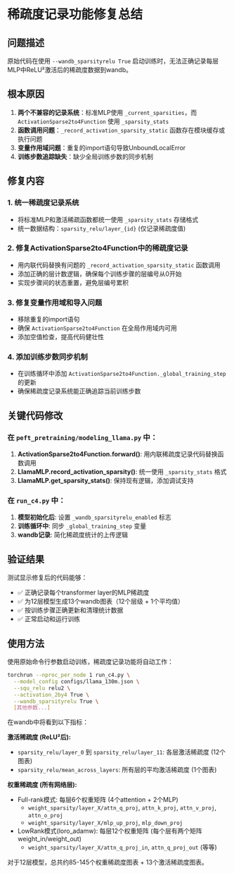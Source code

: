 # 稀疏度记录功能修复总结

## 问题描述
原始代码在使用 `--wandb_sparsityrelu True` 启动训练时，无法正确记录每层MLP中ReLU²激活后的稀疏度数据到wandb。

## 根本原因
1. **两个不兼容的记录系统**：标准MLP使用 `_current_sparsities`，而 `ActivationSparse2to4Function` 使用 `_sparsity_stats`
2. **函数调用问题**：`_record_activation_sparsity_static` 函数存在模块缓存或执行问题
3. **变量作用域问题**：重复的import语句导致UnboundLocalError
4. **训练步数追踪缺失**：缺少全局训练步数的同步机制

## 修复内容

### 1. 统一稀疏度记录系统
- 将标准MLP和激活稀疏函数都统一使用 `_sparsity_stats` 存储格式
- 统一数据结构：`sparsity_relu/layer_{id}` (仅记录稀疏度值)

### 2. 修复ActivationSparse2to4Function中的稀疏度记录
- 用内联代码替换有问题的 `_record_activation_sparsity_static` 函数调用
- 添加正确的层计数逻辑，确保每个训练步骤的层编号从0开始
- 实现步骤间的状态重置，避免层编号累积

### 3. 修复变量作用域和导入问题
- 移除重复的import语句
- 确保 `ActivationSparse2to4Function` 在全局作用域内可用
- 添加空值检查，提高代码健壮性

### 4. 添加训练步数同步机制
- 在训练循环中添加 `ActivationSparse2to4Function._global_training_step` 的更新
- 确保稀疏度记录系统能正确追踪当前训练步数

## 关键代码修改

### 在 `peft_pretraining/modeling_llama.py` 中：
1. **ActivationSparse2to4Function.forward()**: 用内联稀疏度记录代码替换函数调用
2. **LlamaMLP.record_activation_sparsity()**: 统一使用 `_sparsity_stats` 格式
3. **LlamaMLP.get_sparsity_stats()**: 保持现有逻辑，添加调试支持

### 在 `run_c4.py` 中：
1. **模型初始化后**: 设置 `_wandb_sparsityrelu_enabled` 标志
2. **训练循环中**: 同步 `_global_training_step` 变量
3. **wandb记录**: 简化稀疏度统计的上传逻辑

## 验证结果
测试显示修复后的代码能够：
- ✅ 正确记录每个transformer layer的MLP稀疏度
- ✅ 为12层模型生成13个wandb图表（12个层级 + 1个平均值）
- ✅ 按训练步骤正确更新和清理统计数据
- ✅ 正常启动和运行训练

## 使用方法
使用原始命令行参数启动训练，稀疏度记录功能将自动工作：

```bash
torchrun --nproc_per_node 1 run_c4.py \
  --model_config configs/llama_130m.json \
  --squ_relu relu2 \
  --activation_2by4 True \
  --wandb_sparsityrelu True \
  [其他参数...]
```

在wandb中将看到以下指标：

**激活稀疏度 (ReLU²后):**
- `sparsity_relu/layer_0` 到 `sparsity_relu/layer_11`: 各层激活稀疏度 (12个图表)
- `sparsity_relu/mean_across_layers`: 所有层的平均激活稀疏度 (1个图表)

**权重稀疏度 (所有网络层):**
- Full-rank模式: 每层6个权重矩阵 (4个attention + 2个MLP)
  - `weight_sparsity/layer_X/attn_q_proj`, `attn_k_proj`, `attn_v_proj`, `attn_o_proj`
  - `weight_sparsity/layer_X/mlp_up_proj`, `mlp_down_proj`
- LowRank模式(loro_adamw): 每层12个权重矩阵 (每个层有两个矩阵weight_in/weight_out)
  - `weight_sparsity/layer_X/attn_q_proj_in`, `attn_q_proj_out` (等等)

对于12层模型，总共约85-145个权重稀疏度图表 + 13个激活稀疏度图表。 